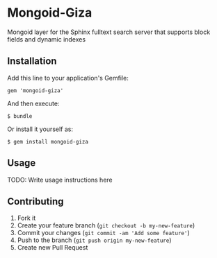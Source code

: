 # Mongoid-Giza

Mongoid layer for the Sphinx fulltext search server that supports block fields and dynamic indexes

## Installation

Add this line to your application's Gemfile:

    gem 'mongoid-giza'

And then execute:

    $ bundle

Or install it yourself as:

    $ gem install mongoid-giza

## Usage

TODO: Write usage instructions here

## Contributing

1. Fork it
2. Create your feature branch (`git checkout -b my-new-feature`)
3. Commit your changes (`git commit -am 'Add some feature'`)
4. Push to the branch (`git push origin my-new-feature`)
5. Create new Pull Request
